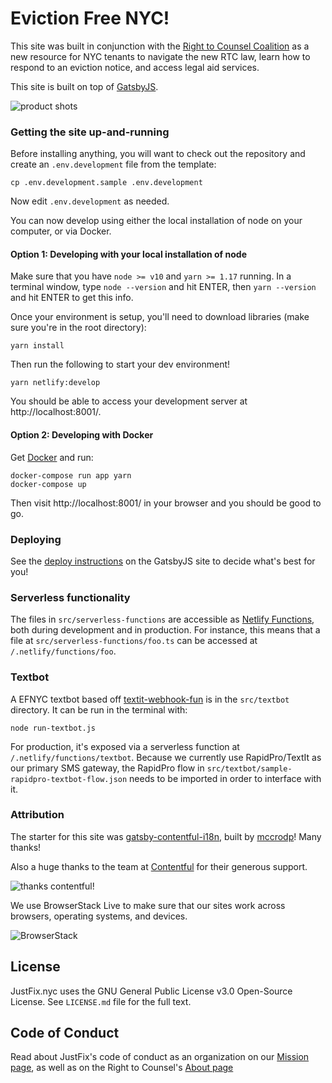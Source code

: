 # Eviction Free NYC!

This site was built in conjunction with the [Right to Counsel Coalition](https://www.righttocounselnyc.org/) as a new resource for NYC tenants to navigate the new RTC law, learn how to respond to an eviction notice, and access legal aid services.

This site is built on top of [GatsbyJS](https://www.gatsbyjs.org/). 

![product shots](https://i.imgur.com/TVZV2Qe.jpg)


### Getting the site up-and-running

Before installing anything, you will want to check out the
repository and create an `.env.development` file from the
template:

```
cp .env.development.sample .env.development
```

Now edit `.env.development` as needed.

You can now develop using either the local installation of
node on your computer, or via Docker.

#### Option 1: Developing with your local installation of node

Make sure that you have `node >= v10` and `yarn >= 1.17` running. In a terminal window, type `node --version` and hit ENTER, then `yarn --version` and hit ENTER to get this info.

Once your environment is setup, you'll need to download libraries (make sure you're in the root directory):

```
yarn install
```

Then run the following to start your dev environment!

```
yarn netlify:develop
```

You should be able to access your development server at http://localhost:8001/.

#### Option 2: Developing with Docker

Get [Docker][] and run:

```
docker-compose run app yarn
docker-compose up
```

Then visit http://localhost:8001/ in your browser and you
should be good to go.

[Docker]: https://docker.com/

### Deploying

See the [deploy instructions](https://www.gatsbyjs.org/tutorial/part-one/#deploying-gatsbyjs-websites) on the GatsbyJS site to decide what's best for you!

### Serverless functionality

The files in `src/serverless-functions` are accessible as
[Netlify Functions][], both during development and in production.
For instance, this means that a file at `src/serverless-functions/foo.ts` can be accessed at `/.netlify/functions/foo`.

[Netlify Functions]: https://docs.netlify.com/functions/overview/

### Textbot

A EFNYC textbot based off [textit-webhook-fun][] is in the `src/textbot` directory. It can be run in the terminal with:

```
node run-textbot.js
```

For production, it's exposed via a serverless function at `/.netlify/functions/textbot`.  Because we currently use RapidPro/TextIt as our primary SMS gateway, the RapidPro flow in `src/textbot/sample-rapidpro-textbot-flow.json` needs to be imported in order to interface with it.

[textit-webhook-fun]: https://github.com/JustFixNYC/textit-webhook-fun

### Attribution

The starter for this site was [gatsby-contentful-i18n](https://github.com/mccrodp/gatsby-contentful-i18n), built by [mccrodp](https://github.com/mccrodp)! Many thanks!

Also a huge thanks to the team at [Contentful](https://www.contentful.com/) for their generous support.

![thanks contentful!](https://www.contentful.com/assets/images/badges/dark.png)

We use BrowserStack Live to make sure that our sites work across browsers, operating systems, and devices.

![BrowserStack](https://www.browserstack.com/images/layout/browserstack-logo-600x315.png)

## License

JustFix.nyc uses the GNU General Public License v3.0 Open-Source License. See `LICENSE.md` file for the full text.

## Code of Conduct

Read about JustFix's code of conduct as an organization on our [Mission page](https://www.justfix.nyc/our-mission/), as well as on the Right to Counsel's [About page](https://www.righttocounselnyc.org/about)
